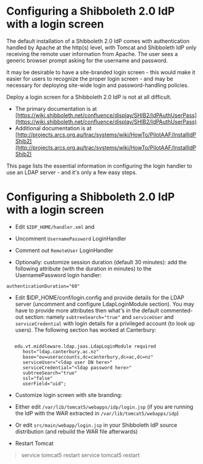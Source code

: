 # Configuring a Shibboleth 2.0 IdP with a login screen

The default installation of a Shibboleth 2.0 IdP comes with authentication handled by Apache at the http(s) level, with Tomcat and Shibboleth IdP only receiving the remote user information from Apache.  The user sees a generic browser prompt asking for the username and password.

It may be desirable to have a site-branded login screen - this would make it easier for users to recognize the proper login screen - and may be necessary for deploying site-wide login and password-handling policies.

Deploy a login screen for a Shibboleth 2.0 IdP is not at all difficult.  

- The primary documentation is at [https://wiki.shibboleth.net/confluence/display/SHIB2/IdPAuthUserPass](https://wiki.shibboleth.net/confluence/display/SHIB2/IdPAuthUserPass)
- Additional documentation is at [http://projects.arcs.org.au/trac/systems/wiki/HowTo/PilotAAF/InstallIdPShib2](http://projects.arcs.org.au/trac/systems/wiki/HowTo/PilotAAF/InstallIdPShib2)

This page lists the essential information in configuring the login handler to use an LDAP server - and it's only a few easy steps.

# Configuring a Shibboleth 2.0 IdP with a login screen

- Edit `$IDP_HOME/handler.xml` and
	
- Uncomment `UsernamePassword` LoginHandler
- Comment out `RemoteUser` LoginHandler
- Optionally: customize session duration (default 30 minutes): add the following attribute (with the duration in minutes) to the UsernamePassword login handler:

``` 
authenticationDuration="60"
```

- Edit $IDP_HOME/conf/login.config and provide details for the LDAP server (uncomment and configure LdapLoginModule section).  You may have to provide more attributes then what's in the default commented-out section: namely `subtreeSearch="true"` and `serviceUser` and `serviceCredential` with login details for a privileged account (to look up users).  The following section has worked at Canterbury:

``` 

   edu.vt.middleware.ldap.jaas.LdapLoginModule required
      host="ldap.canterbury.ac.nz"
      base="ou=useraccounts,dc=canterbury,dc=ac,dc=nz"
      serviceUser="<ldap user DN here>"
      serviceCredential="<ldap password here>"
      subtreeSearch="true"
      ssl="false"
      userField="uid";

```

- Customize login screen with site branding:
	
- Either edit `/var/lib/tomcat5/webapps/idp/login.jsp` (if you are running the IdP with the WAR extracted in `/var/lib/tomcat5/webapps/idp`)
- Or edit `src/main/webapp/login.jsp` in your Shibboleth IdP source distribution (and rebuild the WAR file afterwards)

- Restart Tomcat


>  service tomcat5 restart
>  service tomcat5 restart
